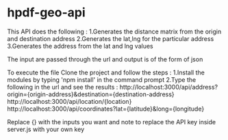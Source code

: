 # hpdf-geo-api

This API does the following :
1.Generates the distance matrix from the origin and destination address
2.Generates the lat,lng for the particular address
3.Generates the address from the lat and lng values

The input are passed through the url and output is of the form of json

To execute the file Clone the project and follow the steps :
1.Install the modules by typing 'npm install' in the command prompt 
2.Type the following in the url and see the results :
    http://localhost:3000/api/address?origin={origin-address}&destination={destination-address}
    http://localhost:3000/api/location/{location}
    http://localhost:3000/api/coordinates?lat={latitude}&long={longitude}
    
Replace {} with the inputs you want and note to replace the API key inside server.js with your own key
